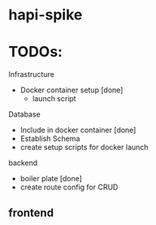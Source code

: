 # hapi-spike


# TODOs:

Infrastructure
- Docker container setup [done]
    - launch script

Database
- Include in docker container [done]
- Establish Schema
- create setup scripts for docker launch

backend
- boiler plate [done]
- create route config for CRUD

frontend
- 